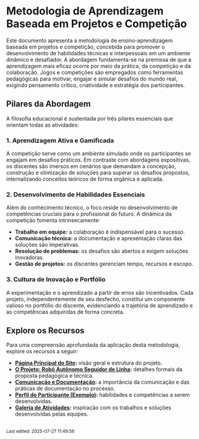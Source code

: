 # Metodologia de Aprendizagem Baseada em Projetos e Competição

Este documento apresenta a metodologia de ensino-aprendizagem baseada em projetos e competição, concebida para promover o desenvolvimento de habilidades técnicas e interpessoais em um ambiente dinâmico e desafiador. A abordagem fundamenta-se na premissa de que a aprendizagem mais eficaz ocorre por meio da prática, da competição e da colaboração. Jogos e competições são empregados como ferramentas pedagógicas para motivar, engajar e simular desafios do mundo real, exigindo pensamento crítico, criatividade e estratégia dos participantes.

## Pilares da Abordagem

A filosofia educacional é sustentada por três pilares essenciais que orientam todas as atividades:

### 1. Aprendizagem Ativa e Gamificada
A competição serve como um ambiente simulado onde os participantes se engajam em desafios práticos. Em contraste com abordagens expositivas, os discentes são imersos em cenários que demandam a concepção, construção e otimização de soluções para superar os desafios propostos, internalizando conceitos teóricos de forma orgânica e aplicada.

### 2. Desenvolvimento de Habilidades Essenciais
Além do conhecimento técnico, o foco reside no desenvolvimento de competências cruciais para o profissional do futuro. A dinâmica da competição fomenta intrinsecamente:

- **Trabalho em equipe:** a colaboração é indispensável para o sucesso.
- **Comunicação técnica:** a documentação e apresentação claras das soluções são imperativas.
- **Resolução de problemas:** os desafios são abertos e exigem soluções inovadoras.
- **Gestão de projetos:** os discentes gerenciam tempo, recursos e escopo.

### 3. Cultura de Inovação e Portfólio
A experimentação e o aprendizado a partir de erros são incentivados. Cada projeto, independentemente de seu desfecho, constitui um componente valioso no portfólio do discente, evidenciando a trajetória de aprendizado e as competências adquiridas de forma concreta.



## Explore os Recursos

Para uma compreensão aprofundada da aplicação desta metodologia, explore os recursos a seguir:

- **[Página Principal do Site](index.md):** visão geral e estrutura do projeto.
- **[O Projeto: Robô Autônomo Seguidor de Linha](projeto.md):** detalhes formais da proposta pedagógica e técnica.
- **[Comunicação e Documentação](comunicacao.md):** a importância da comunicação e das práticas de documentação no processo.
- **[Perfil do Participante (Exemplo)](https://efurlanm.github.io/teach-perfil.html):** habilidades e competências a serem desenvolvidas.
- **[Galeria de Atividades](galeria.md):** inspiração com os trabalhos e soluções desenvolvidas pelas equipes.

<br><sub>Last edited: 2025-07-27 11:49:56</sub>
